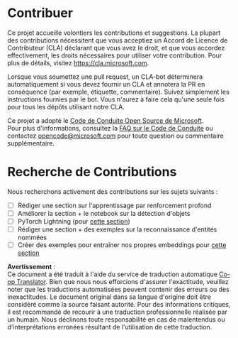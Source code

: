 <!--
CO_OP_TRANSLATOR_METADATA:
{
  "original_hash": "847a587aa1b83f4d00858183ff3ed18a",
  "translation_date": "2025-08-24T21:00:29+00:00",
  "source_file": "etc/CONTRIBUTING.md",
  "language_code": "fr"
}
-->
# Contribuer

Ce projet accueille volontiers les contributions et suggestions. La plupart des contributions nécessitent que vous acceptiez un Accord de Licence de Contributeur (CLA) déclarant que vous avez le droit, et que vous accordez effectivement, les droits nécessaires pour utiliser votre contribution. Pour plus de détails, visitez https://cla.microsoft.com.

Lorsque vous soumettez une pull request, un CLA-bot déterminera automatiquement si vous devez fournir un CLA et annotera la PR en conséquence (par exemple, étiquette, commentaire). Suivez simplement les instructions fournies par le bot. Vous n'aurez à faire cela qu'une seule fois pour tous les dépôts utilisant notre CLA.

Ce projet a adopté le [Code de Conduite Open Source de Microsoft](https://opensource.microsoft.com/codeofconduct/).  
Pour plus d'informations, consultez la [FAQ sur le Code de Conduite](https://opensource.microsoft.com/codeofconduct/faq/) ou contactez [opencode@microsoft.com](mailto:opencode@microsoft.com) pour toute question ou commentaire supplémentaire.

# Recherche de Contributions

Nous recherchons activement des contributions sur les sujets suivants :

- [ ] Rédiger une section sur l'apprentissage par renforcement profond  
- [ ] Améliorer la section + le notebook sur la détection d'objets  
- [ ] PyTorch Lightning (pour [cette section](https://github.com/microsoft/AI-For-Beginners/blob/main/3-NeuralNetworks/05-Frameworks/README.md))  
- [ ] Rédiger une section + des exemples sur la reconnaissance d'entités nommées  
- [ ] Créer des exemples pour entraîner nos propres embeddings pour [cette section](https://github.com/microsoft/AI-For-Beginners/tree/main/5-NLP/15-LanguageModeling)  

**Avertissement** :  
Ce document a été traduit à l'aide du service de traduction automatique [Co-op Translator](https://github.com/Azure/co-op-translator). Bien que nous nous efforcions d'assurer l'exactitude, veuillez noter que les traductions automatisées peuvent contenir des erreurs ou des inexactitudes. Le document original dans sa langue d'origine doit être considéré comme la source faisant autorité. Pour des informations critiques, il est recommandé de recourir à une traduction professionnelle réalisée par un humain. Nous déclinons toute responsabilité en cas de malentendus ou d'interprétations erronées résultant de l'utilisation de cette traduction.